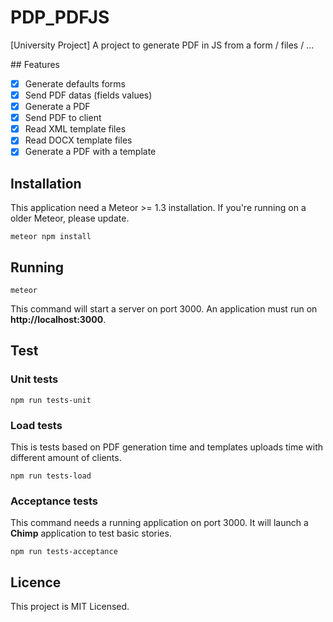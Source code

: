 # PDP_PDFJS
[University Project] A project to generate PDF in JS from a form / files / ...

## Features

- [x] Generate defaults forms
- [x] Send PDF datas (fields values)
- [x] Generate a PDF
- [x] Send PDF to client
- [x] Read XML template files
- [x] Read DOCX template files
- [x] Generate a PDF with a template

## Installation

This application need a Meteor >= 1.3 installation.
If you're running on a older Meteor, please update.

```
meteor npm install
```

## Running

```
meteor
```

This command will start a server on port 3000.
An application must run on **http://localhost:3000**.

## Test

### Unit tests

```
npm run tests-unit
```

### Load tests

This is tests based on PDF generation time and templates uploads time with
different amount of clients.

```
npm run tests-load
```

### Acceptance tests

This command needs a running application on port 3000.
It will launch a **Chimp** application to test basic stories.

```
npm run tests-acceptance
```

## Licence

This project is MIT Licensed.
